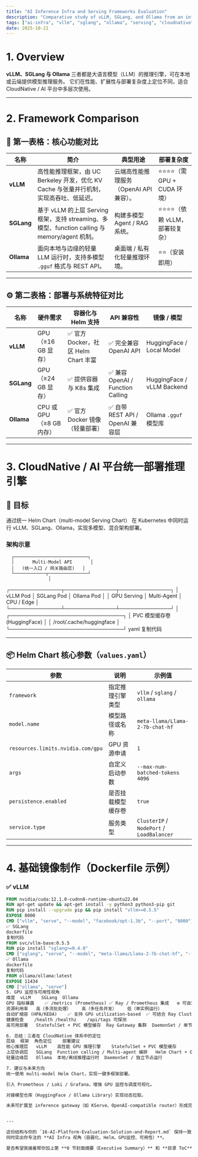 ```yaml
---
title: "AI Inference Infra and Serving Frameworks Evaluation"
description: "Comparative study of vLLM, SGLang, and Ollama from an infrastructure perspective — covering containerization, Helm deployment, GPU observability, and high availability design."
tags: ["ai-infra", "vllm", "sglang", "ollama", "serving", "cloudnative"]
date: 2025-10-21
---
```


# 1. Overview

**vLLM、SGLang 与 Ollama**
三者都是大语言模型（LLM）的推理引擎，可在本地或云端提供模型推理服务。
它们在性能、扩展性与部署复杂度上定位不同，适合 CloudNative / AI 平台中多层次使用。

---

# 2. Framework Comparison

## 📘 第一表格：核心功能对比

| 名称 | 简介 | 典型用途 | 部署复杂度 |
|------|------|-----------|-------------|
| **vLLM** | 高性能推理框架，由 UC Berkeley 开发，优化 KV Cache 与张量并行机制，实现高吞吐、低延迟。 | 云端高性能推理服务（OpenAI API 兼容）。 | ⭐⭐⭐⭐（需 GPU + CUDA 环境） |
| **SGLang** | 基于 vLLM 的上层 Serving 框架，支持 streaming、多模型、function calling 与 memory/agent 机制。 | 构建多模型 Agent / RAG 系统。 | ⭐⭐⭐⭐（依赖 vLLM，部署较复杂） |
| **Ollama** | 面向本地与边缘的轻量 LLM 运行时，支持多模型 `.gguf` 格式与 REST API。 | 桌面端 / 私有化轻量推理环境。 | ⭐⭐（安装即用） |

---

## ⚙️ 第二表格：部署与系统特征对比

| 名称 | 硬件需求 | 容器化与 Helm 支持 | API 兼容性 | 镜像 / 模型 |
|------|-----------|--------------------|-------------|--------------|
| **vLLM** | GPU（≥16 GB 显存） | ✅ 官方 Docker，社区 Helm Chart 丰富 | ✅ 完全兼容 OpenAI API | HuggingFace / Local Model |
| **SGLang** | GPU（≥24 GB 显存） | ✅ 提供容器与 K8s 集成 | ✅ 兼容 OpenAI / Function Calling | HuggingFace / vLLM Backend |
| **Ollama** | CPU 或 GPU（≥8 GB 内存） | ✅ 官方 Docker 镜像（轻量部署） | ✅ 自带 REST API / OpenAI 兼容层 | Ollama `.gguf` 模型库 |

---

# 3. CloudNative / AI 平台统一部署推理引擎

## 🎯 目标
通过统一 Helm Chart（multi-model Serving Chart）
在 Kubernetes 中同时运行 vLLM、SGLang、Ollama，实现多模型、混合架构部署。

### 架构示意

      ┌────────────────────────────┐
      │       Multi-Model API       │
      │   (统一入口 / 网关路由层)   │
      └────────────┬───────────────┘
                    │
 ┌──────────────┬──────────────┬──────────────┐
 │ vLLM Pod      │ SGLang Pod   │ Ollama Pod   │
 │ GPU Serving   │ Multi-Agent  │ CPU / Edge    │
 └──────────────┴──────────────┴──────────────┘
                    │
       ┌───────────────────────────────┐
       │ PVC 模型缓存卷 (HuggingFace)  │
       │ /root/.cache/huggingface       │
       └───────────────────────────────┘
yaml
复制代码

---

## 📦 Helm Chart 核心参数（`values.yaml`）

| 参数 | 说明 | 示例值 |
|------|------|---------|
| `framework` | 指定推理引擎类型 | `vllm` / `sglang` / `ollama` |
| `model.name` | 模型路径或名称 | `meta-llama/Llama-2-7b-chat-hf` |
| `resources.limits.nvidia.com/gpu` | GPU 资源申请 | `1` |
| `args` | 自定义启动参数 | `--max-num-batched-tokens 4096` |
| `persistence.enabled` | 是否挂载模型缓存卷 | `true` |
| `service.type` | 服务类型 | `ClusterIP` / `NodePort` / `LoadBalancer` |

---

# 4. 基础镜像制作（Dockerfile 示例）

### ✅ vLLM
```dockerfile
FROM nvidia/cuda:12.1.0-cudnn8-runtime-ubuntu22.04
RUN apt-get update && apt-get install -y python3 python3-pip git
RUN pip install --upgrade pip && pip install "vllm>=0.5.5"
EXPOSE 8000
CMD ["vllm", "serve", "--model", "facebook/opt-1.3b", "--port", "8000"]
✅ SGLang
dockerfile
复制代码
FROM svc/vllm-base:0.5.5
RUN pip install "sglang>=0.4.0"
CMD ["sglang", "serve", "--model", "meta-llama/Llama-2-7b-chat-hf", "--port", "8000"]
✅ Ollama
dockerfile
复制代码
FROM ollama/ollama:latest
EXPOSE 11434
CMD ["ollama", "serve"]
5. GPU 监控与可用性视角
维度	vLLM	SGLang	Ollama
GPU 指标暴露	✅ /metrics (Prometheus)	✅ Ray / Prometheus 集成	⚙️ 可自定义 Exporter
资源利用率	高（多流批处理）	高（多任务并发）	低（单实例运行）
自动扩缩容 (HPA/KEDA)	✅ 支持 GPU utilization-based	✅ 可结合 Ray Cluster	⚙️ 轻量环境不推荐
健康检查	/health	/healthz	/api/tags 可探测
高可用部署	StatefulSet + PVC 模型缓存	Ray Gateway 集群	DaemonSet / 单节点

6. 总结：三者在 CloudNative 体系中的定位
层级	框架	角色定位	部署建议
核心推理层	vLLM	高性能 GPU 推理引擎	StatefulSet + PVC 模型缓存
上层协调层	SGLang	Function calling / Multi-agent 编排	Helm Chart + Gateway Controller
轻量边缘层	Ollama	本地/离线推理运行时	DaemonSet / 独立节点运行

7. 建议与未来方向
统一使用 multi-model Helm Chart，实现一键多框架部署。

引入 Prometheus / Loki / Grafana，增强 GPU 监控与调度可视化。

对接模型仓库（HuggingFace / Ollama Library）实现动态拉取。

未来可扩展至 inference gateway（如 KServe、OpenAI-compatible router）形成完整 AI Infra 层。


---

这份结构与你的 `16-AI-Platform-Evaluation-Solution-and-Report.md` 保持一致，
同时突出你专注的 **AI Infra 视角（容器化、Helm、GPU监控、可用性）**。

是否希望我接着帮你加上第 **0 节封面摘要（Executive Summary）** 和 **目录 ToC**，做成最终发布版？
